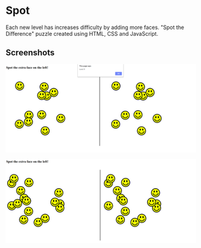 # Spot 
Each new level has increases difficulty by adding more faces. 
"Spot the Difference" puzzle created using HTML, CSS and JavaScript. 


## Screenshots
![](week3/matching_game/images/spot.png)

![](week3/matching_game/images/spot2.png)
